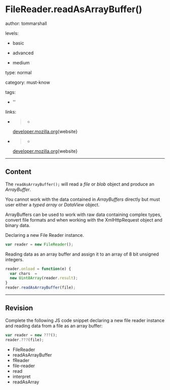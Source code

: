 # FileReader.readAsArrayBuffer()
author: tommarshall

levels:

  - basic

  - advanced

  - medium

type: normal

category: must-know

tags:

  - ''

links:

  - >-
    [developer.mozilla.org](https://developer.mozilla.org/en-US/docs/Web/API/FileReader/readAsArrayBuffer){website}

  - >-
    [developer.mozilla.org](https://developer.mozilla.org/en-US/docs/Web/JavaScript/Typed_arrays){website}

---
## Content

The `readAsArrayBuffer();` will read a *file* or *blob* object and produce an *ArrayBuffer*. 

You cannot work with the data contained in  *ArrayBuffers* directly but must user either a *typed array* or *DataView* object.


ArrayBuffers can be used to work with raw data containing complex types, convert file formats and when working with the XmlHttpRequest object and binary data.

Declaring a new File Reader instance.
```javascript
var reader = new FileReader();
```
Reading data as an array buffer and assign it to an array of 8 bit unsigned integers.
```javascript
reader.onload = function(e) {
  var chars  = 
  new Uint8Array(reader.result);
}
reader.readAsArrayBuffer(file);
```

---
## Revision

Complete the following JS code snippet declaring a new file reader instance and reading data from a file as an array buffer: 

```javascript
var reader = new ???();
reader.???(file);
```

* FileReader
* readAsArrayBuffer
* fReader
* file-reader
* read
* interpret
* readAsArray